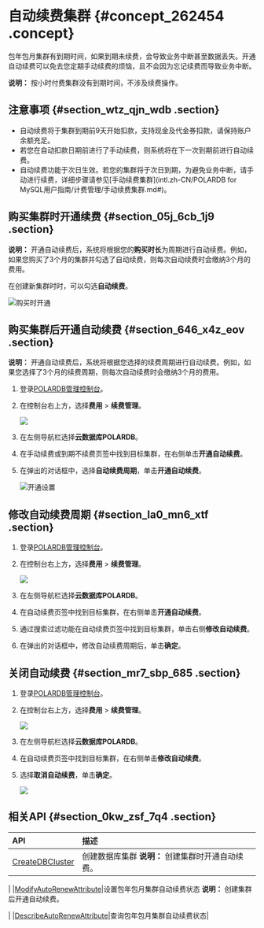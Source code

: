 # 自动续费集群 {#concept_262454 .concept}

包年包月集群有到期时间，如果到期未续费，会导致业务中断甚至数据丢失。开通自动续费可以免去您定期手动续费的烦恼，且不会因为忘记续费而导致业务中断。

**说明：** 按小时付费集群没有到期时间，不涉及续费操作。

## 注意事项 {#section_wtz_qjn_wdb .section}

-   自动续费将于集群到期前9天开始扣款，支持现金及代金券扣款，请保持账户余额充足。
-   若您在自动扣款日期前进行了手动续费，则系统将在下一次到期前进行自动续费。
-   自动续费功能于次日生效。若您的集群将于次日到期，为避免业务中断，请手动进行续费，详细步骤请参见[手动续费集群](intl.zh-CN/POLARDB for MySQL用户指南/计费管理/手动续费集群.md#)。

## 购买集群时开通续费 {#section_05j_6cb_1j9 .section}

**说明：** 开通自动续费后，系统将根据您的**购买时长**为周期进行自动续费。例如，如果您购买了3个月的集群并勾选了自动续费，则每次自动续费时会缴纳3个月的费用。

在创建新集群时时，可以勾选**自动续费**。

![购买时开通](http://static-aliyun-doc.oss-cn-hangzhou.aliyuncs.com/assets/img/216851/156698591746767_zh-CN.png)

## 购买集群后开通自动续费 {#section_646_x4z_eov .section}

**说明：** 开通自动续费后，系统将根据您选择的续费周期进行自动续费。例如，如果您选择了3个月的续费周期，则每次自动续费时会缴纳3个月的费用。

1.  登录[POLARDB管理控制台](https://polardb.console.aliyun.com/)。
2.  在控制台右上方，选择**费用** \> **续费管理**。

    ![](http://static-aliyun-doc.oss-cn-hangzhou.aliyuncs.com/assets/img/3030/156698591756597_zh-CN.png)

3.  在左侧导航栏选择**云数据库POLARDB**。
4.  在手动续费或到期不续费页签中找到目标集群，在右侧单击**开通自动续费**。
5.  在弹出的对话框中，选择**自动续费周期**，单击**开通自动续费**。

    ![开通设置](http://static-aliyun-doc.oss-cn-hangzhou.aliyuncs.com/assets/img/216851/156698591746771_zh-CN.png)


## 修改自动续费周期 {#section_la0_mn6_xtf .section}

1.  登录[POLARDB管理控制台](https://polardb.console.aliyun.com/)。
2.  在控制台右上方，选择**费用** \> **续费管理**。

    ![](http://static-aliyun-doc.oss-cn-hangzhou.aliyuncs.com/assets/img/3030/156698591756597_zh-CN.png)

3.  在左侧导航栏选择**云数据库POLARDB**。
4.  在自动续费页签中找到目标集群，在右侧单击**开通自动续费**。
5.  通过搜索过滤功能在自动续费页签中找到目标集群，单击右侧**修改自动续费**。
6.  在弹出的对话框中，修改自动续费周期后，单击**确定**。

## 关闭自动续费 {#section_mr7_sbp_685 .section}

1.  登录[POLARDB管理控制台](https://polardb.console.aliyun.com/)。
2.  在控制台右上方，选择**费用** \> **续费管理**。

    ![](http://static-aliyun-doc.oss-cn-hangzhou.aliyuncs.com/assets/img/3030/156698591756597_zh-CN.png)

3.  在左侧导航栏选择**云数据库POLARDB**。
4.  在自动续费页签中找到目标集群，在右侧单击**修改自动续费**。
5.  选择**取消自动续费**，单击**确定**。

    ![](http://static-aliyun-doc.oss-cn-hangzhou.aliyuncs.com/assets/img/216851/156698591856629_zh-CN.png)


## 相关API {#section_0kw_zsf_7q4 .section}

|API|描述|
|:--|:-|
|[CreateDBCluster](../../../../intl.zh-CN/API参考/集群管理/CreateDBCluster.md#)|创建数据库集群 **说明：** 创建集群时开通自动续费。

 |
|[ModifyAutoRenewAttribute](../../../../intl.zh-CN/API参考/集群管理/ModifyAutoRenewAttribute.md#)|设置包年包月集群自动续费状态 **说明：** 创建集群后开通自动续费。

 |
|[DescribeAutoRenewAttribute](../../../../intl.zh-CN/API参考/集群管理/DescribeAutoRenewAttribute.md#)|查询包年包月集群自动续费状态|

